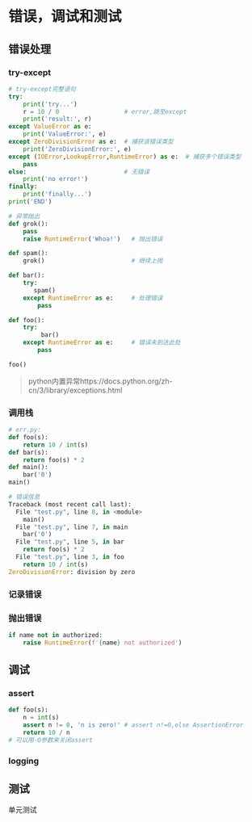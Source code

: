 # 错误，调试和测试

## 错误处理

### try-except

```python
# try-except完整语句
try:
    print('try...')
    r = 10 / 0					# error,跳至except
    print('result:', r)
except ValueError as e:
    print('ValueError:', e)    
except ZeroDivisionError as e:	# 捕获该错误类型
    print('ZeroDivisionError:', e)
except (IOError,LookupError,RuntimeError) as e:  # 捕获多个错误类型
    pass    
else:							# 无错误
    print('no error!')
finally:
    print('finally...')
print('END')
```

```python
# 异常抛出
def grok():
    pass
    raise RuntimeError('Whoa!')   # 抛出错误

def spam():
    grok()                        # 继续上抛

def bar():
    try:
       spam()
    except RuntimeError as e:     # 处理错误
        pass

def foo():
    try:
         bar()
    except RuntimeError as e:     # 错误未到达此处
        pass

foo()
```

> python内置异常https://docs.python.org/zh-cn/3/library/exceptions.html



### 调用栈

```python
# err.py:
def foo(s):
    return 10 / int(s)
def bar(s):
    return foo(s) * 2
def main():
    bar('0')
main()

# 错误信息
Traceback (most recent call last):
  File "test.py", line 8, in <module>
    main()
  File "test.py", line 7, in main
    bar('0')
  File "test.py", line 5, in bar
    return foo(s) * 2
  File "test.py", line 3, in foo
    return 10 / int(s)
ZeroDivisionError: division by zero
```



### 记录错误



### 抛出错误

```python
if name not in authorized:
	raise RuntimeError(f'{name} not authorized')
```





## 调试

### assert

```python
def foo(s):
    n = int(s)
    assert n != 0, 'n is zero!'	# assert n!=0,else AssertionError
    return 10 / n
# 可以用-O参数来关闭assert
```



### logging







## 测试

单元测试